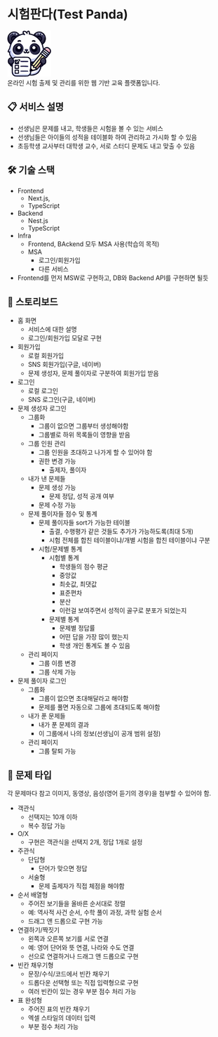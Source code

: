 # 시험판다(Test Panda)

<img src="logo.png" width="100" alt="로고"> <br/>
온라인 시험 출제 및 관리를 위한 웹 기반 교육 플랫폼입니다.

## 📋 서비스 설명

- 선생님은 문제를 내고, 학생들은 시험을 볼 수 있는 서비스
- 선생님들은 아이들의 성적을 테이블화 하여 관리하고 가시화 할 수 있음
- 초등학생 교사부터 대학생 교수, 서로 스터디 문제도 내고 맞출 수 있음

## 🛠 기술 스택

- Frontend
  - Next.js,
  - TypeScript
- Backend
  - Nest.js
  - TypeScript
- Infra
  - Frontend, BAckend 모두 MSA 사용(학습의 목적)
  - MSA
    - 로그인/회원가입
    - 다른 서비스
- Frontend를 먼저 MSW로 구현하고, DB와 Backend API를 구현하면 될듯

## 🎯 스토리보드

- 홈 화면
  - 서비스에 대한 설명
  - 로그인/회원가입 모달로 구현
- 회원가입
  - 로컬 회원가입
  - SNS 회원가입(구글, 네이버)
  - 문제 생성자, 문제 풀이자로 구분하여 회원가입 받음
- 로그인
  - 로컬 로그인
  - SNS 로그인(구글, 네이버)
- 문제 생성자 로그인
  - 그룹화
    - 그룹이 없으면 그룹부터 생성해야함
    - 그룹별로 하위 목록들이 영향을 받음
  - 그룹 인원 관리
    - 그룹 인원을 초대하고 나가게 할 수 있어야 함
    - 권한 변경 가능
      - 출제자, 풀이자
  - 내가 낸 문제들
    - 문제 생성 가능
      - 문제 정답, 성적 공개 여부
    - 문제 수정 가능
  - 문제 풀이자들 점수 및 통계
    - 문제 풀이자들 sort가 가능한 테이블
      - 출결, 수행평가 같은 것들도 추가가 가능하도록(최대 5개)
      - 시험 전체를 합친 테이블이냐/개별 시험을 합친 테이블이냐 구분
    - 시험/문제별 통계
      - 시험별 통계
        - 학생들의 점수 평균
        - 중앙값
        - 최솟값, 최댓값
        - 표준편차
        - 분산
        - 이런걸 보여주면서 성적이 골구로 분포가 되었는지
      - 문제별 통계
        - 문제별 정답률
        - 어떤 답을 가장 많이 했는지
        - 학생 개인 통계도 볼 수 있음
  - 관리 페이지
    - 그룹 이름 변경
    - 그룹 삭제 가능
- 문제 풀이자 로그인
  - 그룹화
    - 그룹이 없으면 초대해달라고 해야함
    - 문제를 풀면 자동으로 그룹에 초대되도록 해야함
  - 내가 푼 문제들
    - 내가 푼 문제의 결과
    - 이 그룹에서 나의 정보(선생님이 공개 범위 설정)
  - 관리 페이지
    - 그룹 탈퇴 가능

## 📝 문제 타입

각 문제마다 참고 이미지, 동영상, 음성(영어 듣기의 경우)을 첨부할 수 있어야 함.

- 객관식
  - 선택지는 10개 이하
  - 복수 정답 가능
- O/X
  - 구현은 객관식을 선택지 2개, 정답 1개로 설정
- 주관식
  - 단답형
    - 단어가 맞으면 정답
  - 서술형
    - 문제 출제자가 직접 체점을 해야함
- 순서 배열형
  - 주어진 보기들을 올바른 순서대로 정렬
  - 예: 역사적 사건 순서, 수학 풀이 과정, 과학 실험 순서
  - 드래그 앤 드롭으로 구현 가능
- 연결하기/짝짓기
  - 왼쪽과 오른쪽 보기를 서로 연결
  - 예: 영어 단어와 뜻 연결, 나라와 수도 연결
  - 선으로 연결하거나 드래그 앤 드롭으로 구현
- 빈칸 채우기형
  - 문장/수식/코드에서 빈칸 채우기
  - 드롭다운 선택형 또는 직접 입력형으로 구현
  - 여러 빈칸이 있는 경우 부분 점수 처리 가능
- 표 완성형
  - 주어진 표의 빈칸 채우기
  - 엑셀 스타일의 데이터 입력
  - 부분 점수 처리 가능
